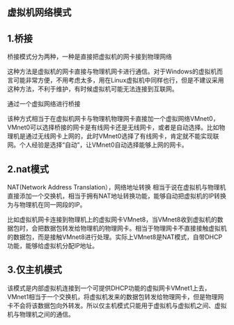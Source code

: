 ## 虚拟机网络模式

## 1.桥接

桥接模式分为两种，一种是直接把虚拟机的网卡接到物理网络

这种方法是虚拟机的网卡直接与物理机网卡进行通信。对于Windows的虚拟机而言可能非常方便，不用考虑太多，用在Linux虚拟机中同样也行，但是不建议采用这种方法，不利于维护，有时候虚拟机可能无法连接到互联网。 

通过一个虚拟网络进行桥接

该种方式相当于在虚拟机网卡与物理机物理网卡直接加一个虚拟网络VMnet0，VMnet0可以选择桥接的网卡是有线网卡还是无线网卡，或者是自动选择。比如物理机是通过无线网卡上网的，此时VMnet0选择了有线网卡，肯定就不能实现联网。个人经验是选择“自动”，让VMnet0自动选择能够上网的网卡。  
## 2.nat模式

NAT(Network Address Translation），网络地址转换 
相当于说在虚拟机与物理机直接添加一个交换机，相当于拥有NAT地址转换功能，能够自动把虚拟机的IP转换为与物理机在同一网段的IP。 

比如虚拟机网卡连接到物理机上的虚拟网卡VMnet8，当VMnet8收到虚拟机的数据包时，会把数据包转发给物理机的物理网卡。相当于物理网卡不直接接触虚拟机的数据包，而是接触VMnet8进行处理。实际上VMnet8是NAT模式，自带DHCP功能，能够给虚拟机分配IP地址。 

## 3.仅主机模式

该模式是内部虚拟机连接到一个可提供DHCP功能的虚拟网卡VMnet1上去，VMnet1相当于一个交换机，将虚拟机发来的数据包转发给物理网卡，但是物理网卡不会将该数据包向外转发。所以仅主机模式只能用于虚拟机与虚拟机之间、虚拟机与物理机之间的通信。 